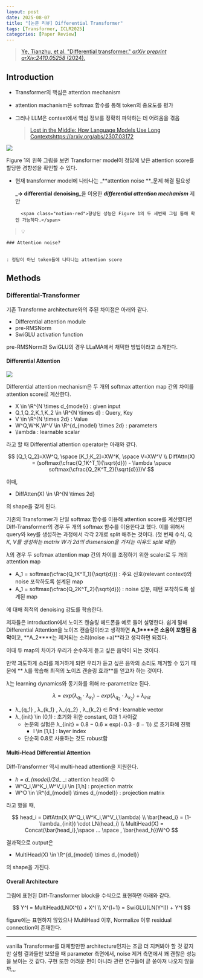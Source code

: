 ```yaml
---
layout: post
date: 2025-08-07
title: "[논문 리뷰] Differential Transformer"
tags: [Transformer, ICLR2025]
categories: [Paper Review]
---
```


> [Ye, Tianzhu, et al. "Differential transformer." ](https://arxiv.org/abs/2410.05258)[_arXiv preprint arXiv:2410.05258_](https://arxiv.org/abs/2410.05258)[ (2024).](https://arxiv.org/abs/2410.05258)



## Introduction

- Transformer의 핵심은 attention mechanism
- attention machanism은 softmax 함수를 통해 token의 중요도를 평가
- 그러나 LLM은 context에서 핵심 정보를 정확히 파악하는 데 어려움을 겪음

	> [Lost in the Middle: How Language Models Use Long Contextshttps://arxiv.org/abs/2307.03172](https://arxiv.org/abs/2307.03172)


![](https://prod-files-secure.s3.us-west-2.amazonaws.com/542b861c-36a8-4051-84e5-8804b6728dba/9083ea56-691a-4752-ae26-47f403431ac8/image.png?X-Amz-Algorithm=AWS4-HMAC-SHA256&X-Amz-Content-Sha256=UNSIGNED-PAYLOAD&X-Amz-Credential=ASIAZI2LB466ZL5HQQZF%2F20250929%2Fus-west-2%2Fs3%2Faws4_request&X-Amz-Date=20250929T033000Z&X-Amz-Expires=3600&X-Amz-Security-Token=IQoJb3JpZ2luX2VjEEEaCXVzLXdlc3QtMiJHMEUCIQCtgV8fRXa3XecUoKI8MEt1smMALODN%2FLdBzHZZk0OsTgIgcadYcETBYIDbroPZTRT614N1Q6231GofyMmeSpQ%2BI8AqiAQIyv%2F%2F%2F%2F%2F%2F%2F%2F%2F%2FARAAGgw2Mzc0MjMxODM4MDUiDALyHlZQyyblG%2FQ3circAzzt46dgwMhQXIICRVw%2FDPAnL9LjKyZblsYA8akTZWYKHf9WH3l85AhdqmsbRr6getSDxMSF5itkbcT03lOZllPukjwExsZHBWdkCMNl%2Ftl%2FOw%2BVIJhElxrSQqlBLpOO8ala1BpV5oMyHzeW1NpWmvE8tgxcjz%2FowERbZSgIhJ39QY3bdpohujA3IF1V%2FRGHyrL4wnd5QV3hCgvwQ7qRLfoe2selIrK08q1Rzj9Cdkv1A6MGv82xFiYvfnxq4KkvLQMcFrKPSMWZ06ISMjOoYU3XvgqfHXXFNr4MpA%2F6iM8FXfdCPGX8TcoJnVy%2BliGoAgg%2FqaNXVOUWW%2FhFkYfydLYvU%2FihcuMg2uCQjLJcnHzMVFc6WIqHfwY2Kg%2FFJ%2FaYEbvClhWF4fHKIMR2Frm1AmGQx3woJhY3ZPQaEdM%2FyqvzA0uK4rPJgLLz8gBHf5%2B7oPk700CVeUfSuByH9iMFdQGJTCJ7K4BNs4qHScv6oBkUREa2TyTJxkEoAs6Ahqe4THV5jyKfMMqgYqGpviBkHEd%2BDhq5dc7a8AKURbnDmJW7wM4bRvKie%2BRcQd0t%2B5tixWhU8N0Sj1Lrgq9dZEY4a00NN9BPl%2BDOY0uMK%2FNsSC%2FmBGZfCMFxXOqm5fVnMIqr58YGOqUB%2Fz7nMFhnUjq8wtqYiuZYBiC17Uf%2B88eyXDMokIL2eh%2BjgjqbV%2BBeH8V44vvDqB8ywXq6zvttXRIU4FRWEx8ZFvPIiJV9bs5O2HFGzgeQnminHPKBasyooURfB9EfA1%2BBPwA9fPhkj7uxXLUFgmNnDvLiT9RnOEH6a%2FzZ8k2wRkrqM4Q5QVUI4purDt1rchoAknM3h%2BxsJld%2FSYNz7vOY0t7Hcyzi&X-Amz-Signature=1140841bc9f408420606fb7932a7ceac85a5f6bf476dc8c14fb0fc14dbdfeb57&X-Amz-SignedHeaders=host&x-amz-checksum-mode=ENABLED&x-id=GetObject)


Figure 1의 왼쪽 그림을 보면 Transformer model이 정답에 낮은 attention score를 할당한 경향성을 확인할 수 있다.

- 현재 transformer model에 나타나는 _**attention noise **_문제 해결 필요성

	_**→ differential denoising**_을 이용한 _**differential attention mechanism**_ 제안


		<span class="notion-red">향상된 성능은 Figure 1의 두 세번째 그림 통해 확인 가능하다.</span>


> 💡 


	### Attention noise?


	: 정답이 아닌 token들에 나타나는 attention score



## Methods



### Differential-Transformer


기존 Transforme architecture와의 주된 차이점은 아래와 같다.

- Differential attention module
- pre-RMSNorm
- SwiGLU activation function

pre-RMSNorm과 SwiGLU의 경우 LLaMA에서 채택한 방법이라고 소개한다.



#### Differential Attention


![](https://prod-files-secure.s3.us-west-2.amazonaws.com/542b861c-36a8-4051-84e5-8804b6728dba/116d70b2-1963-4810-9167-f4c7d8a06e8f/image.png?X-Amz-Algorithm=AWS4-HMAC-SHA256&X-Amz-Content-Sha256=UNSIGNED-PAYLOAD&X-Amz-Credential=ASIAZI2LB466ZL5HQQZF%2F20250929%2Fus-west-2%2Fs3%2Faws4_request&X-Amz-Date=20250929T033000Z&X-Amz-Expires=3600&X-Amz-Security-Token=IQoJb3JpZ2luX2VjEEEaCXVzLXdlc3QtMiJHMEUCIQCtgV8fRXa3XecUoKI8MEt1smMALODN%2FLdBzHZZk0OsTgIgcadYcETBYIDbroPZTRT614N1Q6231GofyMmeSpQ%2BI8AqiAQIyv%2F%2F%2F%2F%2F%2F%2F%2F%2F%2FARAAGgw2Mzc0MjMxODM4MDUiDALyHlZQyyblG%2FQ3circAzzt46dgwMhQXIICRVw%2FDPAnL9LjKyZblsYA8akTZWYKHf9WH3l85AhdqmsbRr6getSDxMSF5itkbcT03lOZllPukjwExsZHBWdkCMNl%2Ftl%2FOw%2BVIJhElxrSQqlBLpOO8ala1BpV5oMyHzeW1NpWmvE8tgxcjz%2FowERbZSgIhJ39QY3bdpohujA3IF1V%2FRGHyrL4wnd5QV3hCgvwQ7qRLfoe2selIrK08q1Rzj9Cdkv1A6MGv82xFiYvfnxq4KkvLQMcFrKPSMWZ06ISMjOoYU3XvgqfHXXFNr4MpA%2F6iM8FXfdCPGX8TcoJnVy%2BliGoAgg%2FqaNXVOUWW%2FhFkYfydLYvU%2FihcuMg2uCQjLJcnHzMVFc6WIqHfwY2Kg%2FFJ%2FaYEbvClhWF4fHKIMR2Frm1AmGQx3woJhY3ZPQaEdM%2FyqvzA0uK4rPJgLLz8gBHf5%2B7oPk700CVeUfSuByH9iMFdQGJTCJ7K4BNs4qHScv6oBkUREa2TyTJxkEoAs6Ahqe4THV5jyKfMMqgYqGpviBkHEd%2BDhq5dc7a8AKURbnDmJW7wM4bRvKie%2BRcQd0t%2B5tixWhU8N0Sj1Lrgq9dZEY4a00NN9BPl%2BDOY0uMK%2FNsSC%2FmBGZfCMFxXOqm5fVnMIqr58YGOqUB%2Fz7nMFhnUjq8wtqYiuZYBiC17Uf%2B88eyXDMokIL2eh%2BjgjqbV%2BBeH8V44vvDqB8ywXq6zvttXRIU4FRWEx8ZFvPIiJV9bs5O2HFGzgeQnminHPKBasyooURfB9EfA1%2BBPwA9fPhkj7uxXLUFgmNnDvLiT9RnOEH6a%2FzZ8k2wRkrqM4Q5QVUI4purDt1rchoAknM3h%2BxsJld%2FSYNz7vOY0t7Hcyzi&X-Amz-Signature=f5615547d99a9fa8482ab45db9e94e873593722ae276bd98c46dedf828c81857&X-Amz-SignedHeaders=host&x-amz-checksum-mode=ENABLED&x-id=GetObject)


Differential attention mechanism은 두 개의 softmax attention map 간의 차이를 attention score로 계산한다.

- X \in \R^{N \times d\_{model}} : given input
- Q\_1,Q\_2,K\_1,K\_2 \in \R^{N \times d} : Query, Key
- V \in \R^{N \times 2d} : Value
- W^Q,W^K,W^V \in \R^{d\_{model} \times 2d} : parameters
- \lambda : learnable scalar

라고 할 때 Differential attention operator는 아래와 같다.


$$
[Q_1;Q_2]=XW^Q, \space [K_1;K_2]=XW^K, \space V=XW^V \\
DiffAttn(X) = (softmax(\cfrac{Q_1K^T_1}{\sqrt{d}}) - \lambda \space softmax(\cfrac{Q_2K^T_2}{\sqrt{d}}))V
$$


이때,

- DiffAtten(X) \in \R^{N \times 2d}

의 shape을 갖게 된다.


기존의 Transformer가 단일 softmax 함수를 이용해 attention score를 계산했다면 Diff-Transformer의 경우 두 개의 softmax 함수를 이용한다고 했다. 이를 위해서 query와 key를 생성하는 과정에서 각각 2개로 split 해주는 것이다. <span class="notion-red">(첫 번째 수식, </span><span class="notion-red">_Q, K, V를 생성하는 matrix W가 2d의 dismension을 가지는 이유도 split 때문_</span><span class="notion-red">)</span>


 λ의 경우 두 softmax attention map 간의 차이를 조정하기 위한 scaler로 두 개의 attention map

- A\_1 = softmax(\cfrac{Q\_1K^T\_1}{\sqrt{d}}) : 주요 신호(relevant context)와 noise 포착하도록 설계된 map
- A\_1 = softmax(\cfrac{Q\_2K^T\_2}{\sqrt{d}}) : noise 성분, 패턴 포착하도록 설계된 map 

에 대해 최적의 denoising 강도를 학습한다.


저자들은 introduction에서 노이즈 캔슬링 헤드폰을 예로 들어 설명한다. 쉽게 말해 Differential Attention을 노이즈 캔슬링이라고 생각하면 **A\_1****은 소음이 포함된 음악**이고, **A\_2****는 제거되는 소리(noise +a)**라고 생각하면 되겠다. 


이때 두 map의 차이가 우리가 순수하게 듣고 싶은 음악이 되는 것이다. 


만약 과도하게 소리를 제거하게 되면 우리가 듣고 싶은 음악의 소리도 제거할 수 있기 때문에 ** λ를 학습해 최적의 노이즈 캔슬링 효과**를 얻고자 하는 것이다.


λ는 learning dynamics와 동기화를 위해 re-parametrize 된다.


$$
\lambda = exp(\lambda_{q_1} \cdot \lambda_{k_1}) - exp(\lambda_{q_2} \cdot \lambda_{k_2}) + \lambda_{init}
$$

- λ\_{q\_1} , λ\_{k\_1} , λ\_{q\_2} , λ\_{k\_2} ∈ R^d : learnable vector
- λ\_{init} \in (0,1) : 초기화 위한 constant, 0과 1 사이값
	- 논문의 실험은 λ\_{init} = 0.8 − 0.6 × exp(−0.3 · (l − 1)) 로 초기화해 진행
		- l \in [1,L] : layer index
	- 단순히 0.8로 사용하는 것도 robust함


#### **Multi-Head Differential Attention**


Diff-Transformer 역시 multi-head attention을 지원한다.

- _h = d\_{model}/2d__ _: attention head의 수
- W^Q\_i,W^K\_i,W^V\_i,i \in [1,h] : projection matrix
- W^O \in \R^{d\_{model} \times d\_{model}} : projection matrix

라고 했을 때,


$$
head_i = DiffAttn(X;W^Q_i,W^K_i,W^V_i,\lambda) \\
\bar{head_i} = (1-\lambda_{init}) \cdot LN(head_i) \\
MultiHead(X) = Concat(\bar{head_i},\space ... \space , \bar{head_h})W^O
$$


결과적으로 output은

- MultiHead(X) \in \R^{d\_{model} \times d\_{model}}

의 shape을 가진다.



#### Overall Architecture


그림에 표현된 Diff-Transformer block을 수식으로 표현하면 아래와 같다.


$$
Y^l = MultiHead(LN(X^l)) + X^l \\
X^{l+1} = SwiGLU(LN(Y^l)) + Y^l
$$


figure에는 표현하지 않았으나 MultiHead 이후, Normalize 이후 residual connection이 존재한다.


---


vanilla Transformer를 대체할만한 architecture인지는 조금 더 지켜봐야 할 것 같지만 실험 결과들만 보았을 때 parameter 측면에서, noise 제거 측면에서 꽤 괜찮은 성능을 보이는 것 같다. 구현 또한 어려운 편이 아니라 관련 연구들이 곧 쏟아져 나오지 않을까,,,

